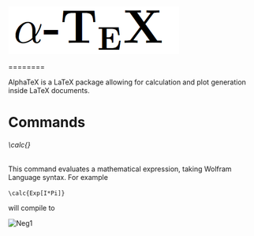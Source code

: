 

![alphatex](https://raw.githubusercontent.com/Akollek/AlphaTeX/master/alphatex.png)

========

AlphaTeX is a LaTeX package allowing for calculation and plot generation inside LaTeX documents. 


# Commands

###### \calc{}

This command evaluates a mathematical expression, taking Wolfram Language syntax. For example 

```\calc{Exp[I*Pi]}```

will compile to 

![Neg1](https://raw.githubusercontent.com/Akollek/AlphaTeX/master/calc-example.png)
